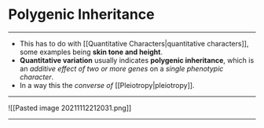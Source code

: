 # Polygenic Inheritance
---
- This has to do with [[Quantitative Characters|quantitative characters]], some examples being **skin tone and height**.
- **Quantitative variation** usually indicates **polygenic inheritance**, which is an *additive effect of two or more genes* on a *single phenotypic character*. 
- In a way this the *converse of* [[Pleiotropy|pleiotropy]].

---
![[Pasted image 20211112212031.png]]

---